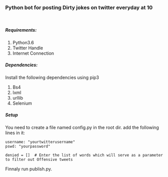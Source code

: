 <h3>Python bot for posting Dirty jokes on twitter everyday at 10</h3>
<br/>
<h5> Requirements: </h5>
	<ol>
		<li>  Python3.6 </li>
		<li> Twitter Handle </li>
		<li> Internet Connection</li>
	</ol>
</p>

<tr/>

<h5> Dependencies: </h5>
	<p> Install the following dependencies using pip3</p>
	<ol>
		<li>  Bs4 </li>
		<li> lxml </li>
		<li> urllib</li>
		<li> Selenium </li>
	</ol>
<tr/>
<h5> Setup</h5>

<p>
	You need to create a file named config.py in the root dir.
	add the following lines in it:
</p>

	username: "yourtwitterusername"
	pswd: "yourpassword"
	
	denied = []  # Enter the list of words which will serve as a parameter to filter out Offensive tweets 
		

<p> Finnaly run publish.py. </p>

